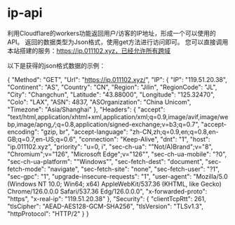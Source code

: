 # ip-api
利用Cloudflare的workers功能返回用户/访客的IP地址，形成一个可以使用的API。
返回的数据类型为Json格式，使用get方法进行访问即可。
您可以直接调用本站搭建的服务：https://ip.011102.xyz，已经允许所有跨域

以下是获得的json格式数据的示例：

{
    "Method": "GET",
    "Url": "https://ip.011102.xyz/",
    "IP": {
        "IP": "119.51.20.38",
        "Continent": "AS",
        "Country": "CN",
        "Region": "Jilin",
        "RegionCode": "JL",
        "City": "Changchun",
        "Latitude": "43.88000",
        "Longitude": "125.32470",
        "Colo": "LAX",
        "ASN": 4837,
        "ASOrganization": "China Unicom",
        "Timezone": "Asia/Shanghai"
    },
    "Headers": {
        "accept": "text/html,application/xhtml+xml,application/xml;q=0.9,image/avif,image/webp,image/apng,*/*;q=0.8,application/signed-exchange;v=b3;q=0.7",
        "accept-encoding": "gzip, br",
        "accept-language": "zh-CN,zh;q=0.9,en;q=0.8,en-GB;q=0.7,en-US;q=0.6",
        "connection": "Keep-Alive",
        "dnt": "1",
        "host": "ip.011102.xyz",
        "priority": "u=0, i",
        "sec-ch-ua": "\"Not/A)Brand\";v=\"8\", \"Chromium\";v=\"126\", \"Microsoft Edge\";v=\"126\"",
        "sec-ch-ua-mobile": "?0",
        "sec-ch-ua-platform": "\"Windows\"",
        "sec-fetch-dest": "document",
        "sec-fetch-mode": "navigate",
        "sec-fetch-site": "none",
        "sec-fetch-user": "?1",
        "sec-gpc": "1",
        "upgrade-insecure-requests": "1",
        "user-agent": "Mozilla/5.0 (Windows NT 10.0; Win64; x64) AppleWebKit/537.36 (KHTML, like Gecko) Chrome/126.0.0.0 Safari/537.36 Edg/126.0.0.0",
        "x-forwarded-proto": "https",
        "x-real-ip": "119.51.20.38"
    },
    "Security": {
        "clientTcpRtt": 261,
        "tlsCipher": "AEAD-AES128-GCM-SHA256",
        "tlsVersion": "TLSv1.3",
        "httpProtocol": "HTTP/2"
    }
}
